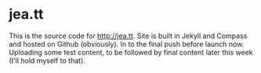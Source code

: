 # jea.tt

This is the source code for http://jea.tt. Site is built in Jekyll and Compass and hosted on Github (obviously). In to the final push before launch now. Uploading some test content, to be followed by final content later this week (I'll hold myself to that).